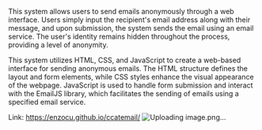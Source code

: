 This system allows users to send emails anonymously through a web interface. Users simply input the recipient's email address along with their message, and upon submission, the system sends the email using an email service. The user's identity remains hidden throughout the process, providing a level of anonymity. 

This system utilizes HTML, CSS, and JavaScript to create a web-based interface for sending anonymous emails. The HTML structure defines the layout and form elements, while CSS styles enhance the visual appearance of the webpage. JavaScript is used to handle form submission and interact with the EmailJS library, which facilitates the sending of emails using a specified email service.

Link: https://enzocu.github.io/ccatemail/
![Uploading image.png…]()
